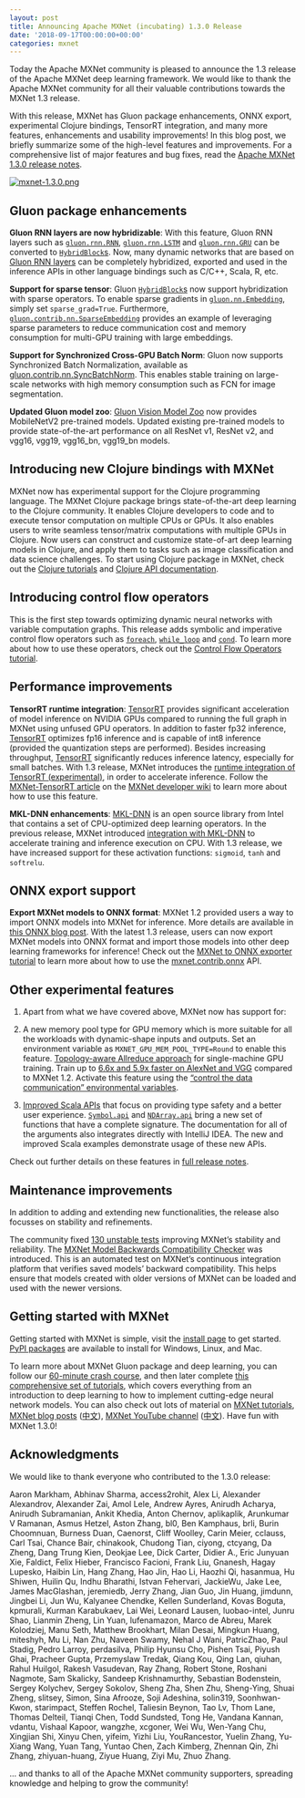 ```yaml
---
layout: post
title: Announcing Apache MXNet (incubating) 1.3.0 Release
date: '2018-09-17T00:00:00+00:00'
categories: mxnet
---
```

<p>Today the Apache MXNet community is pleased to announce the 1.3 release of the Apache MXNet deep learning framework. We would like to thank the Apache MXNet community for all their valuable contributions towards the MXNet 1.3 release.</p>
<p>With this release, MXNet has Gluon package enhancements, ONNX export, experimental Clojure bindings, TensorRT integration, and many more features, enhancements and usability improvements! In this blog post, we briefly summarize some of the high-level features and improvements. For a comprehensive list of major features and bug fixes, read the <a href="https://github.com/apache/incubator-mxnet/releases/tag/1.3.0">Apache MXNet 1.3.0 release notes</a>.</p>

<a href="https://github.com/apache/incubator-mxnet/releases/tag/1.3.0"><img src="https://blogs.apache.org/mxnet/mediaresource/fd748206-7cc5-4617-b57d-9560bdd1fca5?t=true" alt="mxnet-1.3.0.png"></img></a>

<h2 id="gluon-package-enhancements">Gluon package enhancements</h2>
<p><strong>Gluon RNN layers are now hybridizable</strong>: With this feature, Gluon RNN layers such as <a href="https://mxnet.incubator.apache.org/api/python/gluon/rnn.html#mxnet.gluon.rnn.RNN"><code>gluon.rnn.RNN</code></a>, <a href="https://mxnet.incubator.apache.org/api/python/gluon/rnn.html#mxnet.gluon.rnn.LSTM"><code>gluon.rnn.LSTM</code></a> and <a href="https://mxnet.incubator.apache.org/api/python/gluon/rnn.html#mxnet.gluon.rnn.GRU"><code>gluon.rnn.GRU</code></a> can be converted to <a href="https://gluon.mxnet.io/chapter07_distributed-learning/hybridize.html"><code>HybridBlock</code>s</a>. Now, many dynamic networks that are based on <a href="https://mxnet.incubator.apache.org/api/python/gluon/rnn.html#recurrent-layers">Gluon RNN layers</a> can be completely hybridized, exported and used in the inference APIs in other language bindings such as C/C++, Scala, R, etc.</p>
<p><strong>Support for sparse tensor</strong>: Gluon <a href="https://gluon.mxnet.io/chapter07_distributed-learning/hybridize.html"><code>HybridBlock</code>s</a> now support hybridization with sparse operators. To enable sparse gradients in <a href="https://mxnet.incubator.apache.org/api/python/gluon/nn.html#mxnet.gluon.nn.Embedding"><code>gluon.nn.Embedding</code></a>, simply set <code>sparse_grad=True</code>. Furthermore, <a href="https://mxnet.incubator.apache.org/api/python/gluon/contrib.html#mxnet.gluon.contrib.nn.SparseEmbedding"><code>gluon.contrib.nn.SparseEmbedding</code></a> provides an example of leveraging sparse parameters to reduce communication cost and memory consumption for multi-GPU training with large embeddings.</p>
<p><strong>Support for Synchronized Cross-GPU Batch Norm</strong>: Gluon now supports Synchronized Batch Normalization, available as <a href="https://mxnet.incubator.apache.org/api/python/gluon/contrib.html#mxnet.gluon.contrib.nn.SyncBatchNorm">gluon.contrib.nn.SyncBatchNorm</a>. This enables stable training on large-scale networks with high memory consumption such as FCN for image segmentation.</p>
<p><strong>Updated Gluon model zoo</strong>: <a href="https://mxnet.incubator.apache.org/api/python/gluon/model_zoo.html">Gluon Vision Model Zoo</a> now provides MobileNetV2 pre-trained models. Updated existing pre-trained models to provide state-of-the-art performance on all ResNet v1, ResNet v2, and vgg16, vgg19, vgg16_bn, vgg19_bn models.</p>
<h2 id="introducing-new-clojure-bindings-with-mxnet">Introducing new Clojure bindings with MXNet</h2>
<p>MXNet now has experimental support for the Clojure programming language. The MXNet Clojure package brings state-of-the-art deep learning to the Clojure community. It enables Clojure developers to code and to execute tensor computation on multiple CPUs or GPUs. It also enables users to write seamless tensor/matrix computations with multiple GPUs in Clojure. Now users can construct and customize state-of-art deep learning models in Clojure, and apply them to tasks such as image classification and data science challenges. To start using Clojure package in MXNet, check out the <a href="http://mxnet.incubator.apache.org/api/clojure/index.html#clojure-api-tutorials">Clojure tutorials</a> and <a href="http://mxnet.incubator.apache.org/api/clojure/index.html">Clojure API documentation</a>.</p>
<h2 id="introducing-control-flow-operators">Introducing control flow operators</h2>
<p>This is the first step towards optimizing dynamic neural networks with variable computation graphs. This release adds symbolic and imperative control flow operators such as <a href="https://mxnet.incubator.apache.org/api/python/ndarray/contrib.html#mxnet.ndarray.contrib.foreach"><code>foreach</code></a>, <a href="https://mxnet.incubator.apache.org/api/python/ndarray/contrib.html#mxnet.ndarray.contrib.while_loop"><code>while_loop</code></a> and <a href="https://mxnet.incubator.apache.org/api/python/ndarray/contrib.html#mxnet.ndarray.contrib.cond"><code>cond</code></a>. To learn more about how to use these operators, check out the <a href="https://mxnet.incubator.apache.org/tutorials/control_flow/ControlFlowTutorial.html">Control Flow Operators tutorial</a>.</p>
<h2 id="performance-improvements">Performance improvements</h2>
<p><strong>TensorRT runtime integration</strong>: <a href="https://developer.nvidia.com/tensorrt">TensorRT</a> provides significant acceleration of model inference on NVIDIA GPUs compared to running the full graph in MXNet using unfused GPU operators. In addition to faster fp32 inference, <a href="https://developer.nvidia.com/tensorrt">TensorRT</a> optimizes fp16 inference and is capable of int8 inference (provided the quantization steps are performed). Besides increasing throughput, <a href="https://developer.nvidia.com/tensorrt">TensorRT</a> significantly reduces inference latency, especially for small batches. With 1.3 release, MXNet introduces the <a href="http://mxnet.incubator.apache.org/tutorials/tensorrt/inference_with_trt.html">runtime integration of TensorRT (experimental)</a>, in order to accelerate inference. Follow the <a href="https://cwiki.apache.org/confluence/display/MXNET/How+to+use+MXNet-TensorRT+integration">MXNet-TensorRT article</a> on the <a href="https://cwiki.apache.org/confluence/display/MXNET/MXNet+Home">MXNet developer wiki</a> to learn more about how to use this feature.</p>
<p><strong>MKL-DNN enhancements</strong>: <a href="https://01.org/mkl-dnn">MKL-DNN</a> is an open source library from Intel that contains a set of CPU-optimized deep learning operators. In the previous release, MXNet introduced <a href="http://mxnet.apache.org/faq/perf.html?highlight=kmp_affinity#intel-cpu">integration with MKL-DNN</a> to accelerate training and inference execution on CPU. With 1.3 release, we have increased support for these activation functions: <code>sigmoid</code>, <code>tanh</code> and <code>softrelu</code>.</p>
<h2 id="onnx-export-support">ONNX export support</h2>
<p><strong>Export MXNet models to ONNX format</strong>: MXNet 1.2 provided users a way to import ONNX models into MXNet for inference. More details are available in <a href="https://medium.com/apache-mxnet/mxnet-1-2-adds-built-in-support-for-onnx-e2c7450ffc28">this ONNX blog post</a>. With the latest 1.3 release, users can now export MXNet models into ONNX format and import those models into other deep learning frameworks for inference! Check out the <a href="http://mxnet.incubator.apache.org/tutorials/onnx/export_mxnet_to_onnx.html">MXNet to ONNX exporter tutorial</a> to learn more about how to use the <a href="http://mxnet.incubator.apache.org/api/python/contrib/onnx.html">mxnet.contrib.onnx</a> API.</p>
<h2 id="other-experimental-features">Other experimental features</h2>
<ol type="1">
<li><p>Apart from what we have covered above, MXNet now has support for:</p></li>
<li><p>A new memory pool type for GPU memory which is more suitable for all the workloads with dynamic-shape inputs and outputs. Set an environment variable as <code>MXNET_GPU_MEM_POOL_TYPE=Round</code> to enable this feature. <a href="https://cwiki.apache.org/confluence/display/MXNET/Single+machine+All+Reduce+Topology-aware+Communication">Topology-aware Allreduce approach</a> for single-machine GPU training. Train up to <a href="https://cwiki.apache.org/confluence/display/MXNET/Single+machine+All+Reduce+Topology-aware+Communication#SinglemachineAllReduceTopology-awareCommunication-End-to-EndResults">6.6x and 5.9x faster on AlexNet and VGG</a> compared to MXNet 1.2. Activate this feature using the <a href="https://mxnet.incubator.apache.org/faq/env_var.html#control-the-data-communication">“control the data communication” environmental variables</a>.</p></li>
<li><p><a href="https://cwiki.apache.org/confluence/display/MXNET/Scala+Type-safe+API+Design+Doc">Improved Scala APIs</a> that focus on providing type safety and a better user experience. <a href="https://mxnet.incubator.apache.org/api/scala/docs/index.html#org.apache.mxnet.SymbolAPI$"><code>Symbol.api</code></a> and <a href="https://mxnet.incubator.apache.org/api/scala/docs/index.html#org.apache.mxnet.NDArrayAPI$"><code>NDArray.api</code></a> bring a new set of functions that have a complete signature. The documentation for all of the arguments also integrates directly with IntelliJ IDEA. The new and improved Scala examples demonstrate usage of these new APIs.</p></li>
</ol>
<p>Check out further details on these features in <a href="https://github.com/apache/incubator-mxnet/releases/tag/1.3.0">full release notes</a>.</p>
<h2 id="maintenance-improvements">Maintenance improvements</h2>
<p>In addition to adding and extending new functionalities, the release also focusses on stability and refinements.</p>
<p>The community fixed <a href="https://github.com/apache/incubator-mxnet/projects/9">130 unstable tests</a> improving MXNet’s stability and reliability. The <a href="https://github.com/apache/incubator-mxnet/pull/11626">MXNet Model Backwards Compatibility Checker</a> was introduced. This is an automated test on MXNet’s continuous integration platform that verifies saved models’ backward compatibility. This helps ensure that models created with older versions of MXNet can be loaded and used with the newer versions.</p>
<h2 id="getting-started-with-mxnet">Getting started with MXNet</h2>
<p>Getting started with MXNet is simple, visit the <a href="https://mxnet.incubator.apache.org/install/index.html?platform=Linux&amp;language=Python&amp;processor=CPU">install page</a> to get started. <a href="https://pypi.org/project/mxnet/">PyPI packages</a> are available to install for Windows, Linux, and Mac.</p>
<p>To learn more about MXNet Gluon package and deep learning, you can follow our <a href="https://medium.com/apache-mxnet/mxnet-gluon-in-60-minutes-3d49eccaf266">60-minute crash course</a>, and then later complete <a href="https://gluon.mxnet.io/">this comprehensive set of tutorials</a>, which covers everything from an introduction to deep learning to how to implement cutting-edge neural network models. You can also check out lots of material on <a href="https://mxnet.incubator.apache.org/tutorials/index.html">MXNet tutorials</a>, <a href="https://medium.com/apache-mxnet">MXNet blog posts</a> (<a href="https://zh.mxnet.io/">中文</a>), <a href="https://www.youtube.com/channel/UCQua2ZAkbr_Shsgfk1LCy6A">MXNet YouTube channel</a> (<a href="http://www.youtube.com/c/MXNetGluon%E4%B8%AD%E6%96%87%E9%A2%91%E9%81%93">中文</a>). Have fun with MXNet 1.3.0!</p>
<h2 id="acknowledgments">Acknowledgments</h2>
<p>We would like to thank everyone who contributed to the 1.3.0 release:</p>
<p>Aaron Markham, Abhinav Sharma, access2rohit, Alex Li, Alexander Alexandrov, Alexander Zai, Amol Lele, Andrew Ayres, Anirudh Acharya, Anirudh Subramanian, Ankit Khedia, Anton Chernov, aplikaplik, Arunkumar V Ramanan, Asmus Hetzel, Aston Zhang, bl0, Ben Kamphaus, brli, Burin Choomnuan, Burness Duan, Caenorst, Cliff Woolley, Carin Meier, cclauss, Carl Tsai, Chance Bair, chinakook, Chudong Tian, ciyong, ctcyang, Da Zheng, Dang Trung Kien, Deokjae Lee, Dick Carter, Didier A., Eric Junyuan Xie, Faldict, Felix Hieber, Francisco Facioni, Frank Liu, Gnanesh, Hagay Lupesko, Haibin Lin, Hang Zhang, Hao Jin, Hao Li, Haozhi Qi, hasanmua, Hu Shiwen, Huilin Qu, Indhu Bharathi, Istvan Fehervari, JackieWu, Jake Lee, James MacGlashan, jeremiedb, Jerry Zhang, Jian Guo, Jin Huang, jimdunn, Jingbei Li, Jun Wu, Kalyanee Chendke, Kellen Sunderland, Kovas Boguta, kpmurali, Kurman Karabukaev, Lai Wei, Leonard Lausen, luobao-intel, Junru Shao, Lianmin Zheng, Lin Yuan, lufenamazon, Marco de Abreu, Marek Kolodziej, Manu Seth, Matthew Brookhart, Milan Desai, Mingkun Huang, miteshyh, Mu Li, Nan Zhu, Naveen Swamy, Nehal J Wani, PatricZhao, Paul Stadig, Pedro Larroy, perdasilva, Philip Hyunsu Cho, Pishen Tsai, Piyush Ghai, Pracheer Gupta, Przemyslaw Tredak, Qiang Kou, Qing Lan, qiuhan, Rahul Huilgol, Rakesh Vasudevan, Ray Zhang, Robert Stone, Roshani Nagmote, Sam Skalicky, Sandeep Krishnamurthy, Sebastian Bodenstein, Sergey Kolychev, Sergey Sokolov, Sheng Zha, Shen Zhu, Sheng-Ying, Shuai Zheng, slitsey, Simon, Sina Afrooze, Soji Adeshina, solin319, Soonhwan-Kwon, starimpact, Steffen Rochel, Taliesin Beynon, Tao Lv, Thom Lane, Thomas Delteil, Tianqi Chen, Todd Sundsted, Tong He, Vandana Kannan, vdantu, Vishaal Kapoor, wangzhe, xcgoner, Wei Wu, Wen-Yang Chu, Xingjian Shi, Xinyu Chen, yifeim, Yizhi Liu, YouRancestor, Yuelin Zhang, Yu-Xiang Wang, Yuan Tang, Yuntao Chen, Zach Kimberg, Zhennan Qin, Zhi Zhang, zhiyuan-huang, Ziyue Huang, Ziyi Mu, Zhuo Zhang.</p>
<p>… and thanks to all of the Apache MXNet community supporters, spreading knowledge and helping to grow the community!</p>
